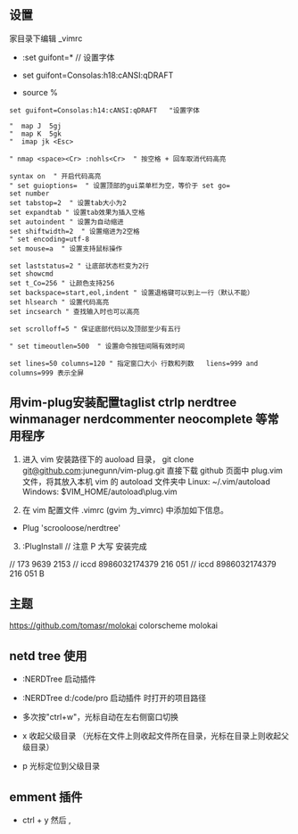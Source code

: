 ## 设置

家目录下编辑 _vimrc 

* :set guifont=*  // 设置字体

* set guifont=Consolas:h18:cANSI:qDRAFT

* source %


```console
set guifont=Consolas:h14:cANSI:qDRAFT	"设置字体

"  map J  5gj
"  map K  5gk
"  imap jk <Esc>

" nmap <space><Cr> :nohls<Cr>  " 按空格 + 回车取消代码高亮

syntax on  " 开启代码高亮
" set guioptions=  " 设置顶部的gui菜单栏为空，等价于 set go=
set number
set tabstop=2  " 设置tab大小为2
set expandtab " 设置tab效果为插入空格
set autoindent " 设置为自动缩进
set shiftwidth=2  " 设置缩进为2空格
" set encoding=utf-8
set mouse=a  " 设置支持鼠标操作

set laststatus=2 " 让底部状态栏变为2行
set showcmd
set t_Co=256 " 让颜色支持256
set backspace=start,eol,indent " 设置退格键可以到上一行（默认不能）
set hlsearch " 设置代码高亮
set incsearch " 查找输入时也可以高亮

set scrolloff=5 " 保证底部代码以及顶部至少有五行

" set timeoutlen=500  " 设置命令按钮间隔有效时间

set lines=50 columns=120 " 指定窗口大小 行数和列数   liens=999 and columns=999 表示全屏
```

## 用vim-plug安装配置taglist ctrlp nerdtree winmanager nerdcommenter neocomplete 等常用程序

1. 进入 vim 安装路径下的 auoload 目录，  git clone  git@github.com:junegunn/vim-plug.git
 直接下载 github 页面中 plug.vim 文件，将其放入本机 vim 的 autoload 文件夹中
  Linux: ~/.vim/autoload
  Windows: $VIM_HOME/autoload\plug.vim

2. 在 vim 配置文件 .vimrc (gvim 为_vimrc) 中添加如下信息。


 * Plug 'scrooloose/nerdtree'

3. :PlugInstall  // 注意 P 大写
 安装完成

// 173 9639 2153
// iccd  8986032174379 216 051 
// iccd  8986032174379 216 051 B


## 主题
https://github.com/tomasr/molokai
colorscheme molokai



## netd tree 使用

* :NERDTree  启动插件
* :NERDTree d:/code/pro  启动插件 时打开的项目路径

* 多次按"ctrl+w"，光标自动在左右侧窗口切换

* x  收起父级目录 （光标在文件上则收起文件所在目录，光标在目录上则收起父级目录）

* p 光标定位到父级目录

## emment 插件

* ctrl + y  然后 ,

